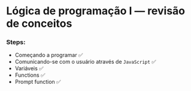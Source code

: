 # Lógica de programação I — revisão de conceitos

### Steps:

- Começando a programar ✅
- Comunicando-se com o usuário através de `JavaScript` ✅
- Variáveis ✅
- Functions ✅
- Prompt function ✅